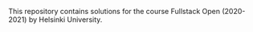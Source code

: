 This repository contains solutions for the course Fullstack Open (2020-2021) by Helsinki University.
